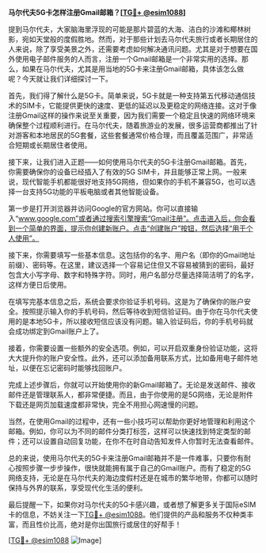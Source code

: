 **马尔代夫5G卡怎样注册Gmail邮箱？[[TG💪+ @esim1088](https://t.me/s/esim1088)]**

提到马尔代夫，大家脑海里浮现的可能是那片碧蓝的大海、洁白的沙滩和椰林树影，宛如天堂般的度假胜地。然而，对于那些计划去马尔代夫旅行或者长期居住的人来说，除了享受美景之外，还需要考虑如何解决通讯问题。尤其是对于想要在国外使用电子邮件服务的人而言，注册一个Gmail邮箱是一个非常实用的选择。那么，如果在马尔代夫，尤其是用当地的5G卡来注册Gmail邮箱，具体该怎么做呢？今天就让我们详细探讨一下。

首先，我们得了解什么是5G卡。简单来说，5G卡就是一种支持第五代移动通信技术的SIM卡，它能提供更快的速度、更低的延迟以及更稳定的网络连接。这对于像注册Gmail这样的操作来说至关重要，因为我们需要一个稳定且快速的网络环境来确保整个过程顺利进行。在马尔代夫，随着旅游业的发展，很多运营商都推出了针对游客和本地居民的5G套餐，这些套餐通常价格合理，而且覆盖范围广，非常适合短期或长期居住者使用。

接下来，让我们进入正题——如何使用马尔代夫的5G卡注册Gmail邮箱。首先，你需要确保你的设备已经插入了有效的5G SIM卡，并且能够正常上网。一般来说，现代智能手机都能很好地支持5G网络，但如果你的手机不兼容5G，也可以选择一台支持5G功能的平板电脑或者其他智能设备。

第一步是打开浏览器并访问Google的官方网站。你可以直接输入“www.google.com”或者通过搜索引擎搜索“Gmail注册”。点击进入后，你会看到一个简单的界面，提示你创建新账户。点击“创建账户”按钮，然后选择“用于个人使用”。

接下来，你需要填写一些基本信息。这包括你的名字、用户名（即你的Gmail地址前缀）、密码等。在这里，建议选择一个容易记住但又不容易被猜到的密码，最好包含大小写字母、数字和特殊字符。同时，用户名部分尽量选择简洁明了的名字，这样方便日后使用。

在填写完基本信息之后，系统会要求你验证手机号码。这是为了确保你的账户安全。按照提示输入你的手机号码，然后等待收到短信验证码。由于你在马尔代夫使用的是本地5G卡，所以接收短信应该没有问题。输入验证码后，你的手机号码就会成功绑定到Gmail账户上了。

接着，你需要设置一些额外的安全选项。例如，可以开启双重身份验证功能，这将大大提升你的账户安全性。此外，还可以添加备用联系方式，比如备用电子邮件地址，以便在忘记密码时能够找回账户。

完成上述步骤后，你就可以开始使用你的新Gmail邮箱了。无论是发送邮件、接收邮件还是管理联系人，都非常便捷。而且，由于你使用的是5G网络，无论是附件下载还是网页加载速度都非常快，完全不用担心网速慢的问题。

当然，在使用Gmail的过程中，还有一些小技巧可以帮助你更好地管理和利用这个邮箱。例如，你可以为不同的邮件分类打标签，这样可以快速找到特定类型的邮件；还可以设置自动回复功能，在你不在时自动告知发件人你暂时无法查看邮件。

总的来说，使用马尔代夫的5G卡来注册Gmail邮箱并不是一件难事，只要你有耐心按照步骤一步步操作，很快就能拥有属于自己的Gmail账户。而有了稳定的5G网络支持，无论是在马尔代夫的海边度假村还是在城市的繁华地带，你都可以随时保持与外界的联系，享受现代化生活的便利。

最后提醒一下，如果你对马尔代夫的5G卡感兴趣，或者想了解更多关于国际eSIM卡的信息，不妨关注一下[TG💪+ @esim1088](https://t.me/s/esim1088)。他们提供的产品和服务不仅种类丰富，而且性价比高，绝对是你出国旅行或居住的好帮手！

[[TG💪+ @esim1088](https://t.me/s/esim1088) ![Image](https://i.postimg.cc/4NQfJmqS/Snipaste-2025-05-13-00-14-12.png)]